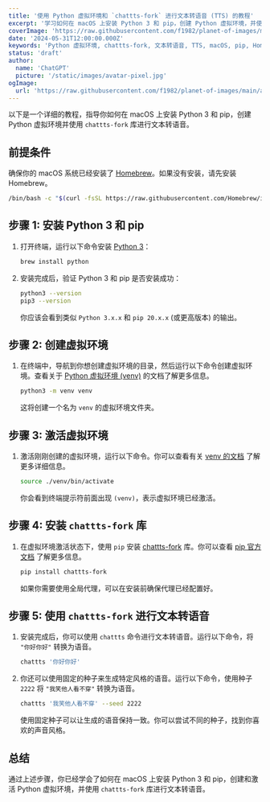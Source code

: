 ```yaml
---
title: '使用 Python 虚拟环境和 `chattts-fork` 进行文本转语音 (TTS) 的教程'
excerpt: '学习如何在 macOS 上安装 Python 3 和 pip，创建 Python 虚拟环境，并使用 `chattts-fork` 库进行文本转语音 (TTS)。'
coverImage: 'https://raw.githubusercontent.com/f1982/planet-of-images/main/ac202405311848315.png'
date: '2024-05-31T12:00:00.000Z'
keywords: 'Python 虚拟环境, chattts-fork, 文本转语音, TTS, macOS, pip, Homebrew'
status: 'draft'
author:
  name: 'ChatGPT'
  picture: '/static/images/avatar-pixel.jpg'
ogImage:
  url: 'https://raw.githubusercontent.com/f1982/planet-of-images/main/ac202405311848315.png'
---
```


以下是一个详细的教程，指导你如何在 macOS 上安装 Python 3 和 pip，创建 Python 虚拟环境并使用 `chattts-fork` 库进行文本转语音。

## 前提条件
确保你的 macOS 系统已经安装了 [Homebrew](https://brew.sh/)。如果没有安装，请先安装 Homebrew。

```bash
/bin/bash -c "$(curl -fsSL https://raw.githubusercontent.com/Homebrew/install/HEAD/install.sh)"
```

## 步骤 1: 安装 Python 3 和 pip

1. 打开终端，运行以下命令安装 [Python 3](https://www.python.org/)：

    ```bash
    brew install python
    ```

2. 安装完成后，验证 Python 3 和 pip 是否安装成功：

    ```bash
    python3 --version
    pip3 --version
    ```

    你应该会看到类似 `Python 3.x.x` 和 `pip 20.x.x` (或更高版本) 的输出。

## 步骤 2: 创建虚拟环境

1. 在终端中，导航到你想创建虚拟环境的目录，然后运行以下命令创建虚拟环境。查看关于 [Python 虚拟环境 (venv)](https://docs.python.org/3/library/venv.html) 的文档了解更多信息。

    ```bash
    python3 -m venv venv
    ```

    这将创建一个名为 `venv` 的虚拟环境文件夹。

## 步骤 3: 激活虚拟环境

1. 激活刚刚创建的虚拟环境，运行以下命令。你可以查看有关 [venv 的文档](https://docs.python.org/3/library/venv.html) 了解更多详细信息。

    ```bash
    source ./venv/bin/activate
    ```

    你会看到终端提示符前面出现 `(venv)`，表示虚拟环境已经激活。

## 步骤 4: 安装 `chattts-fork` 库

1. 在虚拟环境激活状态下，使用 `pip` 安装 [chattts-fork](https://pypi.org/project/chattts-fork/) 库。你可以查看 [pip 官方文档](https://pip.pypa.io/en/stable/) 了解更多信息。

    ```bash
    pip install chattts-fork
    ```

    如果你需要使用全局代理，可以在安装前确保代理已经配置好。

## 步骤 5: 使用 `chattts-fork` 进行文本转语音

1. 安装完成后，你可以使用 `chattts` 命令进行文本转语音。运行以下命令，将 `"你好你好"` 转换为语音。

    ```bash
    chattts '你好你好'
    ```

2. 你还可以使用固定的种子来生成特定风格的语音。运行以下命令，使用种子 `2222` 将 `"我笑他人看不穿"` 转换为语音。

    ```bash
    chattts '我笑他人看不穿' --seed 2222
    ```

    使用固定种子可以让生成的语音保持一致。你可以尝试不同的种子，找到你喜欢的声音风格。

## 总结

通过上述步骤，你已经学会了如何在 macOS 上安装 Python 3 和 pip，创建和激活 Python 虚拟环境，并使用 `chattts-fork` 库进行文本转语音。